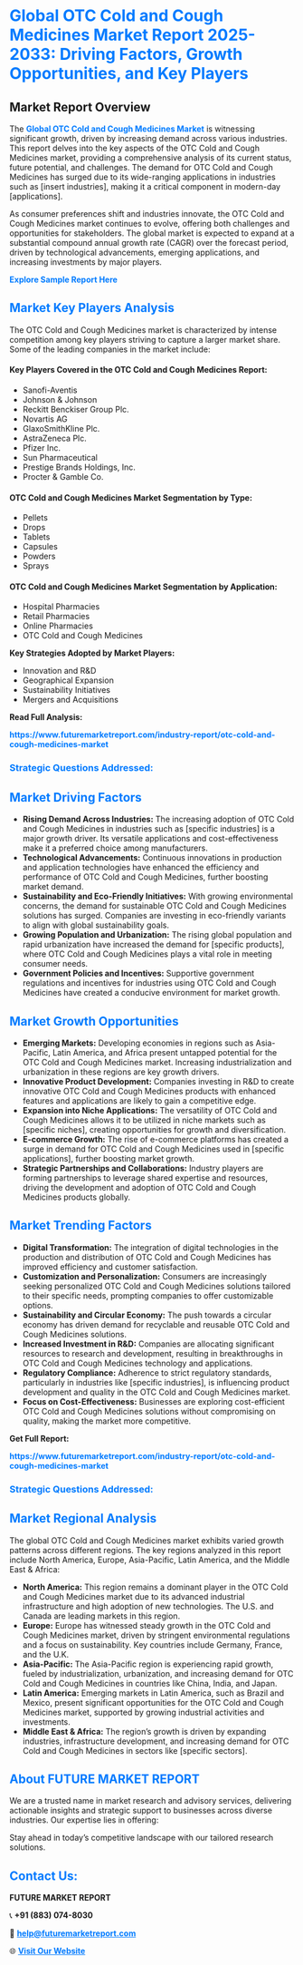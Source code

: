 <h1 style="color: #007BFF;">Global OTC Cold and Cough Medicines Market Report 2025-2033: Driving Factors, Growth Opportunities, and Key Players</h1>

<section id="overview">
<h2>Market Report Overview</h2>
<p>The <a href="https://www.futuremarketreport.com/industry-report/otc-cold-and-cough-medicines-market" style="color: #007BFF; text-decoration: none;"><strong>Global OTC Cold and Cough Medicines Market</strong></a> is witnessing significant growth, driven by increasing demand across various industries. This report delves into the key aspects of the OTC Cold and Cough Medicines market, providing a comprehensive analysis of its current status, future potential, and challenges. The demand for OTC Cold and Cough Medicines has surged due to its wide-ranging applications in industries such as [insert industries], making it a critical component in modern-day [applications].</p>
<p>As consumer preferences shift and industries innovate, the OTC Cold and Cough Medicines market continues to evolve, offering both challenges and opportunities for stakeholders. The global market is expected to expand at a substantial compound annual growth rate (CAGR) over the forecast period, driven by technological advancements, emerging applications, and increasing investments by major players.</p>
</section>

<section id="overview">
<p><a href="https://www.futuremarketreport.com/request-sample/reportId=123703" style="color: #007BFF; text-decoration: none;"><strong>Explore Sample Report Here</strong></a></p>
</section>

<section id="key-players">
<h2 style="color: #007BFF;">Market Key Players Analysis</h2>
<p>The OTC Cold and Cough Medicines market is characterized by intense competition among key players striving to capture a larger market share. Some of the leading companies in the market include:</p>
<h4>Key Players Covered in the OTC Cold and Cough Medicines Report:</h4>
<ul><li>Sanofi-Aventis</li><li>Johnson &amp; Johnson</li><li>Reckitt Benckiser Group Plc.</li><li>Novartis AG</li><li>GlaxoSmithKline Plc.</li><li>AstraZeneca Plc.</li><li>Pfizer Inc.</li><li>Sun Pharmaceutical</li><li>Prestige Brands Holdings, Inc.</li><li>Procter &amp; Gamble Co.</li></ul>
<h4>OTC Cold and Cough Medicines Market Segmentation by Type:</h4>
<ul><li>Pellets</li><li>Drops</li><li>Tablets</li><li>Capsules</li><li>Powders</li><li>Sprays</li></ul>

<h4>OTC Cold and Cough Medicines Market Segmentation by Application:</h4>
<ul><li>Hospital Pharmacies</li><li>Retail Pharmacies</li><li>Online Pharmacies</li><li>OTC Cold and Cough Medicines</li></ul>
<p><strong>Key Strategies Adopted by Market Players:</strong></p>
<ul>
<li>Innovation and R&D</li>
<li>Geographical Expansion</li>
<li>Sustainability Initiatives</li>
<li>Mergers and Acquisitions</li>
</ul>
</section>

<section>
<p><strong>Read Full Analysis: </strong></p><a href="https://www.futuremarketreport.com/industry-report/otc-cold-and-cough-medicines-market" style="color: #007BFF; text-decoration: none;"><strong>https://www.futuremarketreport.com/industry-report/otc-cold-and-cough-medicines-market</strong></a>
<h3 style="color: #007BFF;">Strategic Questions Addressed:</h3>
</section>

<section id="driving-factors">
<h2 style="color: #007BFF;">Market Driving Factors</h2>
<ul>
<li><strong>Rising Demand Across Industries:</strong> The increasing adoption of OTC Cold and Cough Medicines in industries such as [specific industries] is a major growth driver. Its versatile applications and cost-effectiveness make it a preferred choice among manufacturers.</li>
<li><strong>Technological Advancements:</strong> Continuous innovations in production and application technologies have enhanced the efficiency and performance of OTC Cold and Cough Medicines, further boosting market demand.</li>
<li><strong>Sustainability and Eco-Friendly Initiatives:</strong> With growing environmental concerns, the demand for sustainable OTC Cold and Cough Medicines solutions has surged. Companies are investing in eco-friendly variants to align with global sustainability goals.</li>
<li><strong>Growing Population and Urbanization:</strong> The rising global population and rapid urbanization have increased the demand for [specific products], where OTC Cold and Cough Medicines plays a vital role in meeting consumer needs.</li>
<li><strong>Government Policies and Incentives:</strong> Supportive government regulations and incentives for industries using OTC Cold and Cough Medicines have created a conducive environment for market growth.</li>
</ul>
</section>

<section id="growth-opportunities">
<h2 style="color: #007BFF;">Market Growth Opportunities</h2>
<ul>
<li><strong>Emerging Markets:</strong> Developing economies in regions such as Asia-Pacific, Latin America, and Africa present untapped potential for the OTC Cold and Cough Medicines market. Increasing industrialization and urbanization in these regions are key growth drivers.</li>
<li><strong>Innovative Product Development:</strong> Companies investing in R&D to create innovative OTC Cold and Cough Medicines products with enhanced features and applications are likely to gain a competitive edge.</li>
<li><strong>Expansion into Niche Applications:</strong> The versatility of OTC Cold and Cough Medicines allows it to be utilized in niche markets such as [specific niches], creating opportunities for growth and diversification.</li>
<li><strong>E-commerce Growth:</strong> The rise of e-commerce platforms has created a surge in demand for OTC Cold and Cough Medicines used in [specific applications], further boosting market growth.</li>
<li><strong>Strategic Partnerships and Collaborations:</strong> Industry players are forming partnerships to leverage shared expertise and resources, driving the development and adoption of OTC Cold and Cough Medicines products globally.</li>
</ul>
</section>

<section id="trending-factors">
<h2 style="color: #007BFF;">Market Trending Factors</h2>
<ul>
<li><strong>Digital Transformation:</strong> The integration of digital technologies in the production and distribution of OTC Cold and Cough Medicines has improved efficiency and customer satisfaction.</li>
<li><strong>Customization and Personalization:</strong> Consumers are increasingly seeking personalized OTC Cold and Cough Medicines solutions tailored to their specific needs, prompting companies to offer customizable options.</li>
<li><strong>Sustainability and Circular Economy:</strong> The push towards a circular economy has driven demand for recyclable and reusable OTC Cold and Cough Medicines solutions.</li>
<li><strong>Increased Investment in R&D:</strong> Companies are allocating significant resources to research and development, resulting in breakthroughs in OTC Cold and Cough Medicines technology and applications.</li>
<li><strong>Regulatory Compliance:</strong> Adherence to strict regulatory standards, particularly in industries like [specific industries], is influencing product development and quality in the OTC Cold and Cough Medicines market.</li>
<li><strong>Focus on Cost-Effectiveness:</strong> Businesses are exploring cost-efficient OTC Cold and Cough Medicines solutions without compromising on quality, making the market more competitive.</li>
</ul>
</section>

<section>
<p><strong>Get Full Report: </strong></p><a href="https://www.futuremarketreport.com/industry-report/otc-cold-and-cough-medicines-market" style="color: #007BFF; text-decoration: none;"><strong>https://www.futuremarketreport.com/industry-report/otc-cold-and-cough-medicines-market</strong></a>
<h3 style="color: #007BFF;">Strategic Questions Addressed:</h3>
</section>


<section id="regional-analysis">
<h2 style="color: #007BFF;">Market Regional Analysis</h2>
<p>The global OTC Cold and Cough Medicines market exhibits varied growth patterns across different regions. The key regions analyzed in this report include North America, Europe, Asia-Pacific, Latin America, and the Middle East & Africa:</p>
<ul>
<li><strong>North America:</strong> This region remains a dominant player in the OTC Cold and Cough Medicines market due to its advanced industrial infrastructure and high adoption of new technologies. The U.S. and Canada are leading markets in this region.</li>
<li><strong>Europe:</strong> Europe has witnessed steady growth in the OTC Cold and Cough Medicines market, driven by stringent environmental regulations and a focus on sustainability. Key countries include Germany, France, and the U.K.</li>
<li><strong>Asia-Pacific:</strong> The Asia-Pacific region is experiencing rapid growth, fueled by industrialization, urbanization, and increasing demand for OTC Cold and Cough Medicines in countries like China, India, and Japan.</li>
<li><strong>Latin America:</strong> Emerging markets in Latin America, such as Brazil and Mexico, present significant opportunities for the OTC Cold and Cough Medicines market, supported by growing industrial activities and investments.</li>
<li><strong>Middle East & Africa:</strong> The region’s growth is driven by expanding industries, infrastructure development, and increasing demand for OTC Cold and Cough Medicines in sectors like [specific sectors].</li>
</ul>
</section>

<footer>
<h2 style="color: #007BFF;">About FUTURE MARKET REPORT</h2>
<p>We are a trusted name in market research and advisory services, delivering actionable insights and strategic support to businesses across diverse industries. Our expertise lies in offering:</p>

<p>Stay ahead in today’s competitive landscape with our tailored research solutions.</p>

<h2 style="color: #007BFF;">Contact Us:</h2>
<p><strong>FUTURE MARKET REPORT</strong></p>
<p>📞 <strong>+91 (883) 074-8030</strong></p>
<p>📧 <strong><a href="mailto:help@futuremarketreport.com" style="color: #007BFF;">help@futuremarketreport.com</a></strong></p>
<p>🌐 <strong><a href="https://www.futuremarketreport.com/" style="color: #007BFF;">Visit Our Website</a></strong></p>
</footer>